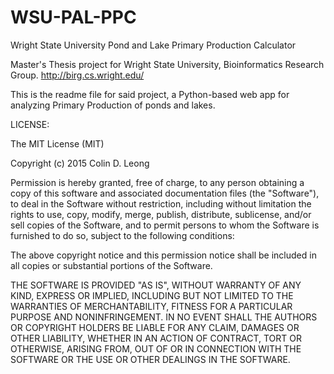 # WSU-PAL-PPC
Wright State University Pond and Lake Primary Production Calculator

Master's Thesis project for Wright State University, Bioinformatics Research Group.
http://birg.cs.wright.edu/

This is the readme file for said project, a Python-based web app for analyzing Primary Production of ponds and lakes.


LICENSE:

The MIT License (MIT)

Copyright (c) 2015 Colin D. Leong

Permission is hereby granted, free of charge, to any person obtaining a copy
of this software and associated documentation files (the "Software"), to deal
in the Software without restriction, including without limitation the rights
to use, copy, modify, merge, publish, distribute, sublicense, and/or sell
copies of the Software, and to permit persons to whom the Software is
furnished to do so, subject to the following conditions:

The above copyright notice and this permission notice shall be included in all
copies or substantial portions of the Software.

THE SOFTWARE IS PROVIDED "AS IS", WITHOUT WARRANTY OF ANY KIND, EXPRESS OR
IMPLIED, INCLUDING BUT NOT LIMITED TO THE WARRANTIES OF MERCHANTABILITY,
FITNESS FOR A PARTICULAR PURPOSE AND NONINFRINGEMENT. IN NO EVENT SHALL THE
AUTHORS OR COPYRIGHT HOLDERS BE LIABLE FOR ANY CLAIM, DAMAGES OR OTHER
LIABILITY, WHETHER IN AN ACTION OF CONTRACT, TORT OR OTHERWISE, ARISING FROM,
OUT OF OR IN CONNECTION WITH THE SOFTWARE OR THE USE OR OTHER DEALINGS IN THE
SOFTWARE.

